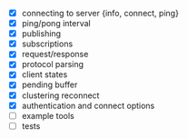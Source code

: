 
- [X] connecting to server {info, connect, ping}
- [X] ping/pong interval
- [X] publishing
- [X] subscriptions
- [X] request/response
- [X] protocol parsing
- [X] client states
- [X] pending buffer
- [X] clustering reconnect
- [X] authentication and connect options
- [ ] example tools
- [ ] tests
